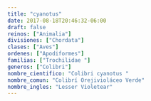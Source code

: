 ```yaml
---
title: "cyanotus"
date: 2017-08-18T20:46:32-06:00
draft: false
reinos: ["Animalia"]
divisiones: ["Chordata"]
clases: ["Aves"]
ordenes: ["Apodiformes"]
familias: ["Trochilidae "]
generos: ["Colibri"]
nombre_cientifico: "Colibri cyanotus "
nombre_comun: "Colibrí Orejivioláceo Verde"
nombre_ingles: "Lesser Violetear"
---
```

